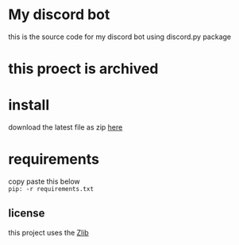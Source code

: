 # My discord bot

this is the source code for my discord bot using discord.py package

# this proect is archived 

# install
download the latest file as zip [here](https://github.com/Brandonbr1/DSBot/archive/refs/heads/main.zip)

# requirements

copy paste this below
<br>
```pip: -r requirements.txt ```

## license 
this project uses the [Zlib](https://github.com/Brandonbr1/DSBot/blob/main/LICENSE)
